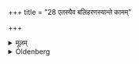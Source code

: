 +++
title = "28 एतस्यैव बलिहरणस्यान्ते कामम्"

+++

<details><summary>मूलम्</summary>

एतस्यैव बलिहरणस्यान्ते कामं प्रब्रुवीत भवति हैवास्य २८
</details>

<details><summary>Oldenberg</summary>

28. 'At the end of that offering of Balis let him pronounce a wish. Then it will be fulfilled to him.'
</details>
